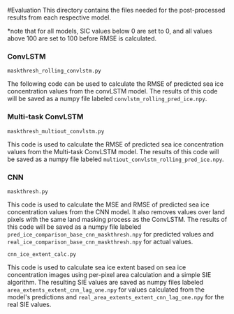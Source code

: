 #Evaluation
This directory contains the files needed for the post-processed results from each respective model.

*note that for all models, SIC values below 0 are set to 0, and all values above 100 are set to 100 before RMSE is calculated. 

### ConvLSTM
`maskthresh_rolling_convlstm.py` 

The following code can be used to calculate the RMSE of predicted sea ice concentration values from the convLSTM model. 
The results of this code will be saved as a numpy file labeled `convlstm_rolling_pred_ice.npy`.

### Multi-task ConvLSTM
`maskthresh_multiout_convlstm.py`

This code is used to calculate the RMSE of predicted sea ice concentration values from the Multi-task ConvLSTM model. 
The results of this code will be saved as a numpy file labeled `multiout_convlstm_rolling_pred_ice.npy`.

### CNN
`maskthresh.py`

This code is used to calculate the MSE and RMSE of predicted sea ice concentration values from the CNN model.  It also removes values over land pixels with the same land masking process as the ConvLSTM. The results of this code will be saved as a numpy file labeled `pred_ice_comparison_base_cnn_maskthresh.npy` for predicted values and `real_ice_comparison_base_cnn_maskthresh.npy` for actual values. 

`cnn_ice_extent_calc.py` 

This code is used to calculate sea ice extent based on sea ice concentration images using per-pixel area calculation and a simple SIE algorithm. 
The resulting SIE values are saved as numpy files labeled `area_extents_extent_cnn_lag_one.npy` for values calculated from the model's predictions and `real_area_extents_extent_cnn_lag_one.npy` for the real SIE values. 